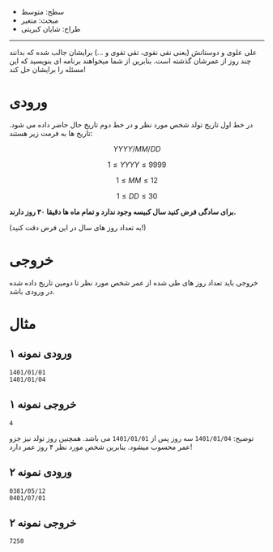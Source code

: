 +  سطح: متوسط
+ مبحث: متغیر
+ طراح: شایان کبریتی

----------
علی علوی و دوستانش (یعنی نقی نقوی، تقی تقوی و ...) برایشان جالب شده که بدانند چند روز از عمرشان گذشته است. بنابرین از شما میخواهند برنامه ای بنویسید که این مسئله را برایشان حل کند!


# ورودی
در خط اول تاریخ تولد شخص مورد نظر و در خط دوم تاریخ حال حاضر داده می شود.
تاریخ ها به فرمت زیر هستند:

$$YYYY/MM/DD$$





$$1 \le YYYY \le 9999$$


$$1 \le MM \le 12$$


$$1 \le DD \le 30$$



**برای سادگی فرض کنید سال کبیسه وجود ندارد و تمام ماه ها دقیقا ۳۰ روز دارند.**


(به تعداد روز های سال در این فرض دقت کنید!)

# خروجی

خروجی باید تعداد روز های طی شده از عمر شخص مورد نظر تا دومین تاریخ داده شده در ورودی باشد.




# مثال

## ورودی نمونه ۱
```
1401/01/01
1401/01/04
```


## خروجی نمونه ۱
```
4
```



توضیح:‌ `1401/01/04` سه روز پس از `1401/01/01` می باشد. همچنین روز تولد نیز جزو عمر محسوب میشود. بنابرین شخص مورد نظر ۴ روز عمر دارد!

## ورودی نمونه ۲
```
0381/05/12
0401/07/01
```


## خروجی نمونه ۲
```
7250
```

